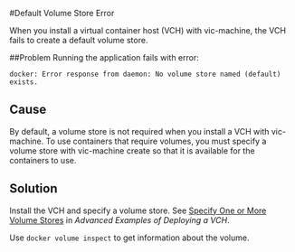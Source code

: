 #Default Volume Store Error

When you install a virtual container host (VCH) with vic-machine, the VCH fails to create a default volume store.  

##Problem
Running the application fails with error:

	docker: Error response from daemon: No volume store named (default) exists.

## Cause

By default, a volume store is not required when you install a VCH with vic-machine. To use containers that require volumes, you must specify a volume store with vic-machine create so that it is available for the containers to use.

## Solution

Install the VCH and specify a volume store. See [Specify One or More Volume Stores](vch_installer_examples.md#volume-stores) in *Advanced Examples of Deploying a VCH*.

Use `docker volume inspect` to get information about the volume. 
